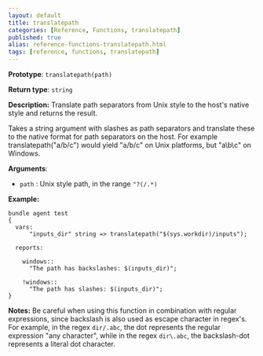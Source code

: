```yaml
---
layout: default
title: translatepath
categories: [Reference, Functions, translatepath]
published: true
alias: reference-functions-translatepath.html
tags: [reference, functions, translatepath]
---
```


**Prototype**: `translatepath(path)`

**Return type**: `string`

**Description:** Translate path separators from Unix style to the host's 
native style and returns the result.

Takes a string argument with slashes as path separators and translate
these to the native format for path separators on the host. For example
translatepath("a/b/c") would yield "a/b/c" on Unix platforms, but
"a\\b\\c" on Windows.

**Arguments**:

* `path` : Unix style path, in the range `"?(/.*)`

**Example:**

```cf3
bundle agent test
{
  vars:
      "inputs_dir" string => translatepath("$(sys.workdir)/inputs");

  reports:

    windows::
      "The path has backslashes: $(inputs_dir)";

    !windows::
      "The path has slashes: $(inputs_dir)";
}
```

**Notes:** Be careful when using this function in combination with regular
expressions, since backslash is also used as escape character in
regex's. For example, in the regex `dir/.abc`, the dot represents the
regular expression "any character", while in the regex `dir\.abc`, the
backslash-dot represents a literal dot character.
